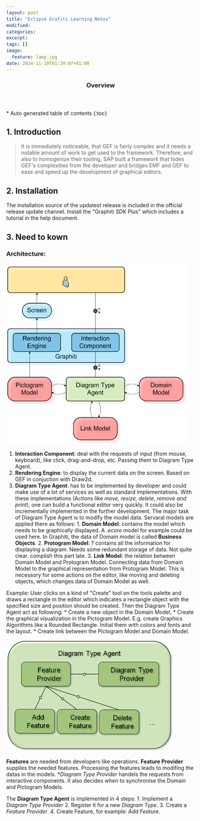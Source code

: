 ```yaml
---
layout: post
title: "Eclipse Grafiti Learning Notes"
modified:
categories: 
excerpt:
tags: []
image:
  feature: lamp.jpg
date: 2014-11-10T01:39:07+01:00
---
```

<section id="table-of-contents" class="toc">
  <header>
    <h3>Overview</h3>
  </header>
<div id="drawer" markdown="1">
*  Auto generated table of contents
{:toc}
</div>
</section><!-- /#table-of-contents -->

## 1. Introduction
> It is immediately noticeable, that GEF is fairly complex and it needs a notable amount of work to get used to the framework. Therefore, and also to homogenize their tooling, SAP built a framework that hides GEF's complexities from the developer and bridges EMF and GEF to ease and speed up the development of graphical editors. 
    
## 2. Installation
The installation source of the updatest release is included in the official release update channel. Install the "Graphiti SDK Plus" which includes a tutorial in the help document.

## 3. Need to kown

### Architecture:

  ![Basic Architecture](/images/grafiti-architecture.png)

  1. **Interaction Component**: deal with the requests of input (from mouse, keyboard), like click, drag-and-drop, etc. Passing them to Diagram Type Agent. 
  2. **Rendering Engine**: to display the current data on the screen. Based on GEF in conjuction with Draw2d.
  3. **Diagram Type Agent**: has to be implemented by developer and could make use of a lot of services as well as standard implementations. With these implementations (Actions like _move, resize, delete, remove and print_), one can build a functional editor very quickly. It could also be incrementally implemented in the further development. The major task of Diagram Type Agent is to modify the model data. Servaral models are applied there as follows:
    1. **Domain Model**: contains the model which needs to be graphically displayed. A _.ecore_ model for example could be used here. In Graphiti, the data of Domain model is called **Business Objects**.
    2. **Protogram Model**: ? contains all the information for displaying a diagram. Needs some redundant storage of data. Not quite clear. complish this part late.
    3. **Link Model**: the relation between Domain Model and Protogram Model. Connecting data from Domain Model to the graphical representation from Protogram Model. This is necessory for some actions on the editor, like moving and deleting objects, which changes data of Domain Model as well.

  Example: User clicks on a kind of "Create" tool on the tools palette and draws a rectangle in the editor which indicates a rectangle object with the specified size and position should be created. Then the Diagram Type Agent act as following:
        * Create a new object in the Domain Model,
        * Create the graphical visualization in the Pictogram Model. E.g. create Graphics Algorithms like a Rounded Rectangle. Initial them with colors and fonts and the layout.
        * Create link between the Pictogram Model and Domain Model.
        
  ![Inside Diagram Type Agent](/images/diagram-type-agent-new.png)

  **Features** are needed from developers like operations. **Feature Provider** supplies the needed features. Processing the features leads to modifing the datas in the models. **Diagram Type Provider* handels the requests from interactive components. It also decides when to synchronise the Domain and Pictogram Models.
  
  The **Diagram Type Agent** is implemented in 4 steps:
    1. Implement a _Diagram Type Provider_
    2. Register it for a new _Diagram Type_.
    3. Create a _Feature Provider_.
    4. Create Feature, for example: _Add Feature_.

    
